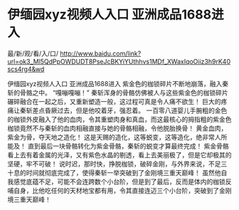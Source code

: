 # 伊缅园xyz视频人入口 亚洲成品1688进入

最/新/观/看/入/口/ http://www.baidu.com/link?url=ok3_Ml5QdPpOWDUDT8PseJcBKYiYUthhvs1MDf_XWaxIqoOiiz3h9rK40scs4rg4&wd

伊缅园xyz视频人入口 亚洲成品1688进入
 紫金色的枷锁碎片不断地崩落，融入秦斩的骨骼之中。
    “嘎嘣嘎嘣！”
    秦斩浑身的骨骼仿佛被人与这些紫金色的枷锁碎片碾碎融合在一起之后，又重新塑造一般，这过程可真是令人痛不欲生！
    巨大的疼痛让秦斩差点昏厥过去，但是他咬着牙，强忍着。
    一百零八道婴儿手腕粗的金色的枷锁外皮融入了他的血肉，令其重塑肉身和真血，而这最核心的拇指粗的紫金色枷锁竟然不与秦斩的血肉相融直接与她的骨骼相融，令他脱胎换骨！
    黄金血肉，紫金为骨，夺天地之造化！
    这是天赐的造化，这等蜕变，这等造化，绝非常人所能及！
    直到最后一块骨骼转化为紫金骨骼，秦斩的蜕变才算最终完成！
    紫金骨骼看上去有着金属的光泽，又有紫色水晶的剔透，看上去美丽极了，但是它却极其的坚硬，牢不可破！
    说时迟，那时快，挣脱枷锁，破碎金刚，与外界来说，不足三十息的时间就彻底完成了，使得秦斩一举突破到了金刚境三重天巅峰！
    虽然他自我感觉底蕴不足，可能不会连跨数个小台阶，但是到了最后，反而是体内的枷锁反哺自身，比他吃任何的天材地宝都有用，令其直接连迈三个小台阶，突破到了金刚境三重天巅峰！
